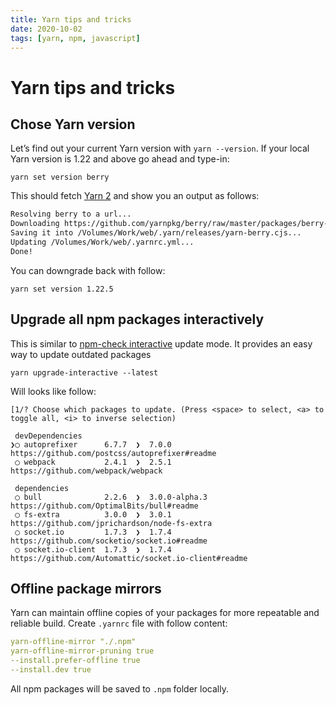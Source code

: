 ```yaml
---
title: Yarn tips and tricks
date: 2020-10-02
tags: [yarn, npm, javascript]
---
```


# Yarn tips and tricks

## Chose Yarn version

Let’s find out your current Yarn version with `yarn --version`. 
If your local Yarn version is 1.22 and above go ahead and type-in:

```shell
yarn set version berry
```

This should fetch [Yarn 2](https://yarnpkg.com/) and show you an output as follows:

```txt
Resolving berry to a url...
Downloading https://github.com/yarnpkg/berry/raw/master/packages/berry-cli/bin/berry.js...
Saving it into /Volumes/Work/web/.yarn/releases/yarn-berry.cjs...
Updating /Volumes/Work/web/.yarnrc.yml...
Done!
```

You can downgrade back with follow:

```shell
yarn set version 1.22.5
```

## Upgrade all npm packages interactively

This is similar to [npm-check interactive](https://www.npmjs.com/package/npm-check-interactive) update mode. 
It provides an easy way to update outdated packages


```shell
yarn upgrade-interactive --latest 
```

Will looks like follow:

```
[1/? Choose which packages to update. (Press <space> to select, <a> to toggle all, <i> to inverse selection)

 devDependencies
❯◯ autoprefixer      6.7.7  ❯  7.0.0          https://github.com/postcss/autoprefixer#readme
 ◯ webpack           2.4.1  ❯  2.5.1          https://github.com/webpack/webpack

 dependencies
 ◯ bull              2.2.6  ❯  3.0.0-alpha.3  https://github.com/OptimalBits/bull#readme
 ◯ fs-extra          3.0.0  ❯  3.0.1          https://github.com/jprichardson/node-fs-extra
 ◯ socket.io         1.7.3  ❯  1.7.4          https://github.com/socketio/socket.io#readme
 ◯ socket.io-client  1.7.3  ❯  1.7.4          https://github.com/Automattic/socket.io-client#readme

```

## Offline package mirrors

Yarn can maintain offline copies of your packages for more repeatable and reliable build.
Create `.yarnrc` file with follow content:

```yaml
yarn-offline-mirror "./.npm"
yarn-offline-mirror-pruning true
--install.prefer-offline true
--install.dev true
```

All npm packages will be saved to `.npm` folder locally.